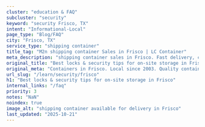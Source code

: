 ```yaml
---
cluster: "education & FAQ"
subcluster: "security"
keyword: "security Frisco, TX"
intent: "Informational-Local"
page_type: "Blog/FAQ"
city: "Frisco, TX"
service_type: "shipping container"
title_tag: "M2n shipping container Sales in Frisco | LC Container"
meta_description: "shipping container sales in Frisco. Fast delivery, competitive pricing. Serving security area. Quote ID: UXN. Call (214) 524-4168 for your free quote today."
original_title: "Best locks & security tips for on-site storage in Frisco | LC Container"
original_meta: "Containers in Frisco. Local since 2003. Quality containers. Fast delivery. Get your free quote — call (214) 524-4168 today. LC Container — your trusted DFW c..."
url_slug: "/learn/security/frisco"
h1: "Best locks & security tips for on-site storage in Frisco"
internal_links: "/faq"
priority: 3
notes: "NaN"
noindex: true
image_alt: "shipping container available for delivery in Frisco"
last_updated: "2025-10-21"
---
```


<!-- TODO: Add unique city/inventory copy, images, and internal links here. -->
